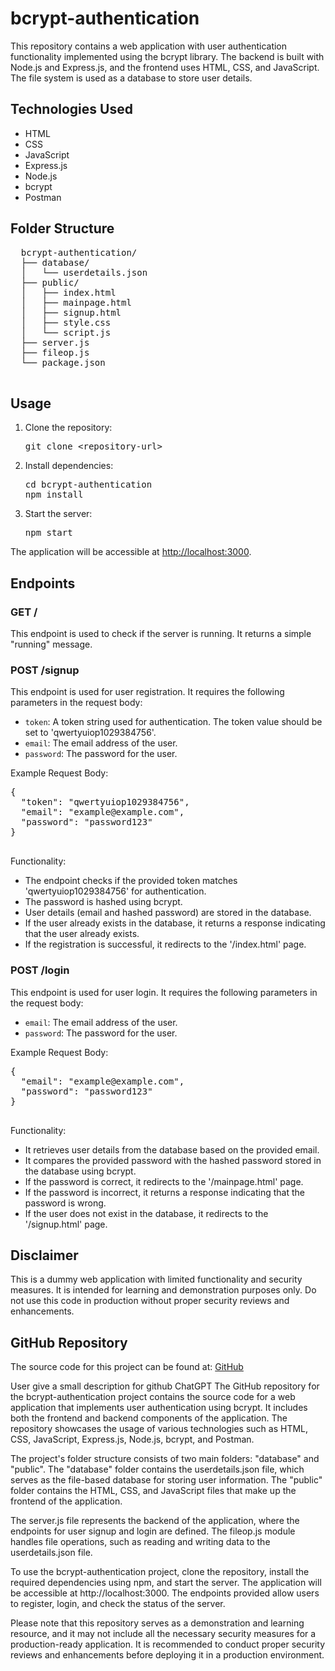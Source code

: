 <!DOCTYPE html>
<html lang="en">
<head>
  <meta charset="UTF-8">
  <title>bcrypt-authentication</title>
</head>
<body>
  <h1>bcrypt-authentication</h1>
  <p>
    This repository contains a web application with user authentication functionality implemented using the bcrypt library. The backend is built with Node.js and Express.js, and the frontend uses HTML, CSS, and JavaScript. The file system is used as a database to store user details.
  </p>
  <h2>Technologies Used</h2>
  <ul>
    <li>HTML</li>
    <li>CSS</li>
    <li>JavaScript</li>
    <li>Express.js</li>
    <li>Node.js</li>
    <li>bcrypt</li>
    <li>Postman</li>
  </ul>
  <h2>Folder Structure</h2>
  <pre>
  bcrypt-authentication/
  ├── database/
  │   └── userdetails.json
  ├── public/
  │   ├── index.html
  │   ├── mainpage.html
  │   ├── signup.html
  │   ├── style.css
  │   └── script.js
  ├── server.js
  ├── fileop.js
  └── package.json
  </pre>
  <h2>Usage</h2>
  <ol>
    <li>Clone the repository:</li>
    <pre>git clone &lt;repository-url&gt;</pre>

<li>Install dependencies:</li>
<pre>cd bcrypt-authentication
npm install</pre>

<li>Start the server:</li>
<pre>npm start</pre>
  </ol>
  <p>The application will be accessible at <a href="http://localhost:3000">http://localhost:3000</a>.</p>
  <h2>Endpoints</h2>
  <h3>GET /</h3>
  <p>This endpoint is used to check if the server is running. It returns a simple "running" message.</p>
  <h3>POST /signup</h3>
  <p>This endpoint is used for user registration. It requires the following parameters in the request body:</p>
  <ul>
    <li><code>token</code>: A token string used for authentication. The token value should be set to 'qwertyuiop1029384756'.</li>
    <li><code>email</code>: The email address of the user.</li>
    <li><code>password</code>: The password for the user.</li>
  </ul>
  <p>Example Request Body:</p>
  <pre>
{
  "token": "qwertyuiop1029384756",
  "email": "example@example.com",
  "password": "password123"
}
  </pre>
  <p>Functionality:</p>
  <ul>
    <li>The endpoint checks if the provided token matches 'qwertyuiop1029384756' for authentication.</li>
    <li>The password is hashed using bcrypt.</li>
    <li>User details (email and hashed password) are stored in the database.</li>
    <li>If the user already exists in the database, it returns a response indicating that the user already exists.</li>
    <li>If the registration is successful, it redirects to the '/index.html' page.</li>
  </ul>
  <h3>POST /login</h3>
  <p>This endpoint is used for user login. It requires the following parameters in the request body:</p>
  <ul>
    <li><code>email</code>: The email address of the user.</li>
    <li><code>password</code>: The password for the user.</li>
  </ul>
  <p>Example Request Body:</p>
  <pre>
{
  "email": "example@example.com",
  "password": "password123"
}
  </pre>
  <p>Functionality:</p>
  <ul>
    <li>It retrieves user details from the database based on the provided email.</li>
    <li>It compares the provided password with the hashed password stored in the database using bcrypt.</li>
    <li>If the password is correct, it redirects to the '/mainpage.html' page.</li>
    <li>If the password is incorrect, it returns a response indicating that the password is wrong.</li>
    <li>If the user does not exist in the database, it redirects to the '/signup.html' page.</li>
  </ul>
  <h2>Disclaimer</h2>
  <p>
    This is a dummy web application with limited functionality and security measures. It is intended for learning and demonstration purposes only. Do not use this code in production without proper security reviews and enhancements.
  </p>
  <h2>GitHub Repository</h2>
  <p>The source code for this project can be found at: <a href="https://www.google.com/shashanksingh2002">GitHub</a></p>
</body>
</html>




User
give a small description for github
ChatGPT
The GitHub repository for the bcrypt-authentication project contains the source code for a web application that implements user authentication using bcrypt. It includes both the frontend and backend components of the application. The repository showcases the usage of various technologies such as HTML, CSS, JavaScript, Express.js, Node.js, bcrypt, and Postman.

The project's folder structure consists of two main folders: "database" and "public". The "database" folder contains the userdetails.json file, which serves as the file-based database for storing user information. The "public" folder contains the HTML, CSS, and JavaScript files that make up the frontend of the application.

The server.js file represents the backend of the application, where the endpoints for user signup and login are defined. The fileop.js module handles file operations, such as reading and writing data to the userdetails.json file.

To use the bcrypt-authentication project, clone the repository, install the required dependencies using npm, and start the server. The application will be accessible at http://localhost:3000. The endpoints provided allow users to register, login, and check the status of the server.

Please note that this repository serves as a demonstration and learning resource, and it may not include all the necessary security measures for a production-ready application. It is recommended to conduct proper security reviews and enhancements before deploying it in a production environment.





